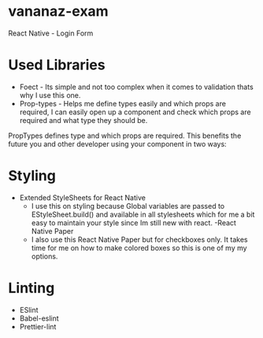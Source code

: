 # vananaz-exam
React Native - Login Form


# Used Libraries
- Foect - Its simple and not too complex when it comes to validation thats why I use this one.
- Prop-types - Helps me define types easily and which props are required, I can easily open up a component and check which props are required and what type they should be.

PropTypes defines type and which props are required. This benefits the future you and other developer using your component in two ways:


# Styling
- Extended StyleSheets for React Native  
  - I use this on styling because Global variables are passed to EStyleSheet.build() and available in all stylesheets which for me a bit easy to maintain your style since Im still new with react.
-React Native Paper
  - I also use this React Native Paper but for checkboxes only. It takes time for me on how to make colored boxes so this is one of my my options.
  
# Linting
- ESlint
- Babel-eslint
- Prettier-lint
 
